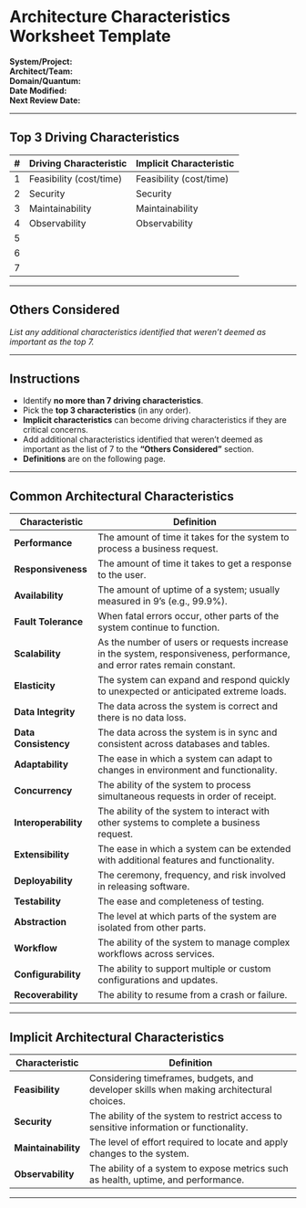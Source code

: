 # Architecture Characteristics Worksheet Template

**System/Project:**  
**Architect/Team:**  
**Domain/Quantum:**  
**Date Modified:**  
**Next Review Date:**  

---

## Top 3 Driving Characteristics

| # | Driving Characteristic | Implicit Characteristic |
|---|------------------------|-------------------------|
| 1 | Feasibility (cost/time) | Feasibility (cost/time) |
| 2 | Security | Security |
| 3 | Maintainability | Maintainability |
| 4 | Observability | Observability |
| 5 |  |  |
| 6 |  |  |
| 7 |  |  |

---

## Others Considered

_List any additional characteristics identified that weren’t deemed as important as the top 7._

---

## Instructions

- Identify **no more than 7 driving characteristics**.  
- Pick the **top 3 characteristics** (in any order).  
- **Implicit characteristics** can become driving characteristics if they are critical concerns.  
- Add additional characteristics identified that weren’t deemed as important as the list of 7 to the **“Others Considered”** section.  
- **Definitions** are on the following page.

---

## Common Architectural Characteristics

| Characteristic | Definition |
|----------------|-------------|
| **Performance** | The amount of time it takes for the system to process a business request. |
| **Responsiveness** | The amount of time it takes to get a response to the user. |
| **Availability** | The amount of uptime of a system; usually measured in 9’s (e.g., 99.9%). |
| **Fault Tolerance** | When fatal errors occur, other parts of the system continue to function. |
| **Scalability** | As the number of users or requests increase in the system, responsiveness, performance, and error rates remain constant. |
| **Elasticity** | The system can expand and respond quickly to unexpected or anticipated extreme loads. |
| **Data Integrity** | The data across the system is correct and there is no data loss. |
| **Data Consistency** | The data across the system is in sync and consistent across databases and tables. |
| **Adaptability** | The ease in which a system can adapt to changes in environment and functionality. |
| **Concurrency** | The ability of the system to process simultaneous requests in order of receipt. |
| **Interoperability** | The ability of the system to interact with other systems to complete a business request. |
| **Extensibility** | The ease in which a system can be extended with additional features and functionality. |
| **Deployability** | The ceremony, frequency, and risk involved in releasing software. |
| **Testability** | The ease and completeness of testing. |
| **Abstraction** | The level at which parts of the system are isolated from other parts. |
| **Workflow** | The ability of the system to manage complex workflows across services. |
| **Configurability** | The ability to support multiple or custom configurations and updates. |
| **Recoverability** | The ability to resume from a crash or failure. |

---

## Implicit Architectural Characteristics

| Characteristic | Definition |
|----------------|-------------|
| **Feasibility** | Considering timeframes, budgets, and developer skills when making architectural choices. |
| **Security** | The ability of the system to restrict access to sensitive information or functionality. |
| **Maintainability** | The level of effort required to locate and apply changes to the system. |
| **Observability** | The ability of a system to expose metrics such as health, uptime, and performance. |

---

